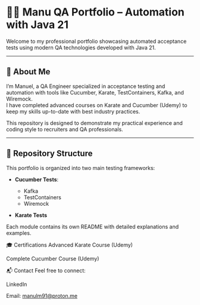 # 👨‍💻 Manu QA Portfolio – Automation with Java 21

Welcome to my professional portfolio showcasing automated acceptance tests using modern QA technologies developed with Java 21.

---

## 🚀 About Me

I’m Manuel, a QA Engineer specialized in acceptance testing and automation with tools like Cucumber, Karate, TestContainers, Kafka, and Wiremock.  
I have completed advanced courses on Karate and Cucumber (Udemy) to keep my skills up-to-date with best industry practices.

This repository is designed to demonstrate my practical experience and coding style to recruiters and QA professionals.

---

## 📂 Repository Structure

This portfolio is organized into two main testing frameworks:

- **Cucumber Tests**:  
  - Kafka  
  - TestContainers  
  - Wiremock

- **Karate Tests**

Each module contains its own README with detailed explanations and examples.

🎓 Certifications
Advanced Karate Course (Udemy)

Complete Cucumber Course (Udemy)

📬 Contact
Feel free to connect:

LinkedIn

Email: manulm91@proton.me
